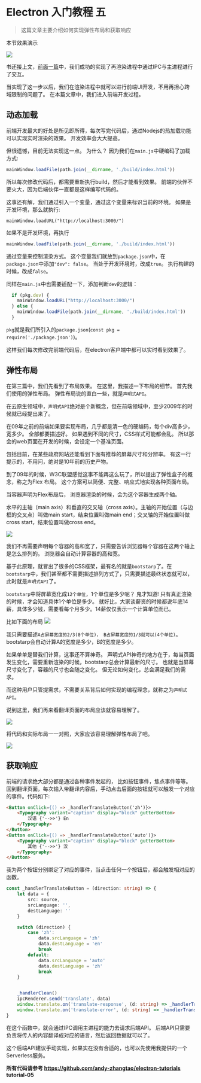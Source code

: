 # Electron 入门教程 五
> 这篇文章主要介绍如何实现弹性布局和获取响应

本节效果演示

![](https://tva1.sinaimg.cn/large/008i3skNly1gywxx5z7khg31400u00u2.gif)


书还接上文，[前面一篇](/doc/front/electron/use-electron-04.md)中，我们成功的实现了再渲染进程中通过IPC与主进程进行了交互。

当实现了这一步以后，我们在渲染进程中就可以进行前端UI开发，不用再担心跨域限制的问题了。 在本篇文章中，我们进入前端开发过程。

## 动态加载

前端开发最大的好处是所见即所得，每次写完代码后，通过Nodejs的热加载功能可以实现实时渲染的效果。 开发效率会大大提高。

但很遗憾，目前无法实现这一点。 为什么？ 因为我们在`main.js`中硬编码了加载方式:

```typescript
mainWindow.loadFile(path.join(__dirname, './build/index.html'))
```

所以每次修改代码后，都需要重新执行build，然后才能看到效果。 前端的伙伴不要火大，因为后端伙伴一直都是这样编写代码的。

这事还有解，我们通过引入一个变量，通过这个变量来标识当前的环境。 如果是开发环境，那么就执行:
```
mainWindow.loadURL("http://localhost:3000/")
```
如果不是开发环境，再执行
```typescript
mainWindow.loadFile(path.join(__dirname, './build/index.html'))
```

通过变量来控制渲染方式。 这个变量我们就放到`package.json`中，在`package.json`中添加`"dev": false`。 当处于开发环境时，改成`true`。 执行构建的时候，改成`false`。

同样在`main.js`中也需要适配一下，添加判断`dev`的逻辑：
```ts
  if (pkg.dev) {
    mainWindow.loadURL("http://localhost:3000/")
  } else {
    mainWindow.loadFile(path.join(__dirname, './build/index.html'))
  }
```

`pkg`就是我们所引入的`package.json`(`const pkg = require('./package.json')`)。

这样我们每次修改完前端代码后，在electron客户端中都可以实时看到效果了。

## 弹性布局

在第三篇中，我们先看到了布局效果。 在这里，我描述一下布局的细节。 首先我们使用的弹性布局。 弹性布局说的直白一些，就是`声明式API`。

在云原生领域中，`声明式API`绝对是个新概念，但在前端领域中，至少2009年的时候就已经提出来了。

在09年之前的前端如果要实现布局，几乎都是清一色的硬编码，每个div高多少，宽多少。 全部都要描述好。 如果遇到不同的尺寸，CSS样式可能都会乱。 所以那会的web页面在开发的时候，会设定一个基准页面。

包括目前，在某些政府网站还能看到下面有推荐的屏幕尺寸和分辨率。 有这一行提示的，不用问，绝对是10年前的历史产物。

到了09年的时候，W3C联盟感觉这事不能再这么玩了，所以提出了弹性盒子的概念，称之为Flex 布局。 这个方案可以简便、完整、响应式地实现各种页面布局。

当容器声明为Flex布局后， 浏览器渲染的时候，会为这个容器生成两个轴。

水平的主轴（main axis）和垂直的交叉轴（cross axis）。主轴的开始位置（与边框的交叉点）叫做main start，结束位置叫做main end；交叉轴的开始位置叫做cross start，结束位置叫做cross end。

![](https://tva1.sinaimg.cn/large/008i3skNly1gyw2gztoxsj30w20j875p.jpg)

我们不再需要声明每个容器的高和宽了，只需要告诉浏览器每个容器在这两个轴上是怎么排列的。 浏览器会自动计算容器的高和宽。

基于此原理，就冒出了很多的CSS框架，最有名的就是`bootstarp`了。在`bootstarp`中，我们甚至都不需要描述排列方式了，只需要描述最终状态就可以，此时就是`声明式API`了。

`bootstarp`中将屏幕宽化成`12个单位`，1个单位是多少呢？  鬼才知道! 只有真正渲染的时候，才会知道具体1个单位是多少。  就好比，大家谈薪资的时候都说年底14薪，具体多少钱，需要看每个月多少。14薪仅仅表示一个计算单位而已。

比如下面的布局
![](https://tva1.sinaimg.cn/large/008i3skNly1gyw2oiv7euj318u07kdga.jpg)

我只需要描述`A占屏幕宽度的2/3(8个单位)， B占屏幕宽度的1/3就可以(4个单位)`。 bootstarp会自动计算A的宽度是多少，B的宽度是多少。

如果单单是替我们计算，这事还不算神奇。  声明式API神奇的地方在于，每当页面发生变化，需要重新渲染的时候，bootstarp总会计算最新的尺寸。 也就是当屏幕尺寸变化了，容器的尺寸也会随之变化。 但无论如何变化，总会满足我们的需求。

而这种用户只管提需求，不需要关系背后如何实现的编程理念，就称之为`声明式API`。

说到这里，我们再来看翻译页面的布局应该就容易理解了。

![](https://tva1.sinaimg.cn/large/008i3skNly1gyw2utmlwbj30ic0d4ab9.jpg)

将代码和实际布局一一对照，大家应该容易理解弹性布局了吧。

![](https://tva1.sinaimg.cn/large/008i3skNly1gyw2ws64wkj315y0ccdhx.jpg)

## 获取响应

前端的请求绝大部分都是通过各种事件发起的， 比如按钮事件，焦点事件等等。  回到翻译页面，每次输入带翻译内容后，手动点击后面的按钮就可以触发一个对应的事件。代码如下:

```html
<Button onClick={() => _handlerTranslateButton('zh')}>
    <Typography variant="caption" display="block" gutterBottom>
        汉语 {'-->>'} En
    </Typography>
</Button>
<Button onClick={() => _handlerTranslateButton('auto')}>
    <Typography variant="caption" display="block" gutterBottom>
        其他 {'-->>'} 汉
    </Typography>
</Button>
```
我为两个按钮分别绑定了对应的事件，当点击任何一个按钮后，都会触发相对应的函数。

```ts
const _handlerTranslateButton = (direction: string) => {
    let data = {
        src: source,
        srcLanguage: '',
        destLanguage: ''
    }

    switch (direction) {
        case 'zh':
            data.srcLanguage = 'zh'
            data.destLanguage = 'en'
            break
        default:
            data.srcLanguage = 'auto'
            data.destLanguage = 'zh'
            break
    }


    _handlerClean()
    ipcRenderer.send('translate', data)
    window.translate.on('translate-response', (d: string) => _handlerTranslateSuc(d))
    window.translate.on('translate-error', (d: string) => _handlerTranslateErr(d))
}
```

在这个函数中，就会通过IPC调用主进程的能力去请求后端API。 后端API只需要负责将传人的内容翻译成对应的语言，然后返回数据就可以了。

这个后端API建议手动实现，如果实在没有合适的，也可以先使用我提供的一个Serverless服务。

**所有代码请参考 https://github.com/andy-zhangtao/electron-tutorials tutorial-05**